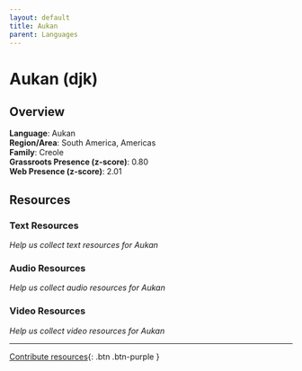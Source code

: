 ```yaml
---
layout: default
title: Aukan
parent: Languages
---
```


# Aukan (djk)

## Overview

**Language**: Aukan  
**Region/Area**: South America, Americas  
**Family**: Creole  
**Grassroots Presence (z-score)**: 0.80  
**Web Presence (z-score)**: 2.01  

## Resources

### Text Resources
*Help us collect text resources for Aukan*

### Audio Resources
*Help us collect audio resources for Aukan*

### Video Resources
*Help us collect video resources for Aukan*

---

[Contribute resources](https://forms.office.com/e/1SfLJx3u1r){: .btn .btn-purple }
